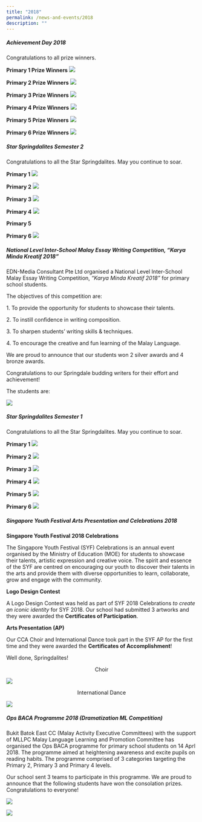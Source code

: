 ```yaml
---
title: "2018"
permalink: /news-and-events/2018
description: ""
---
```

##### Achievement Day 2018

Congratulations to all prize winners.   
  
**Primary 1 Prize Winners**
![](/images/P1%20Prize%20Winners.jpeg)

**Primary 2 Prize Winners**
![](/images/P2%20Prize%20Winners.jpeg)

**Primary 3 Prize Winners**
![](/images/P3%20Prize%20Winners.jpeg)

**Primary 4 Prize Winners**
![](/images/P4%20Prize%20Winners.jpeg)

**Primary 5 Prize Winners**
![](/images/P5%20Prize%20Winners.jpeg)

**Primary 6 Prize Winners**
![](/images/P6%20Prize%20Winners.jpeg)

##### Star Springdalites Semester 2

Congratulations to all the Star Springdalites. May you continue to soar. 

**Primary 1**
![](/images/P1%20Sem%202.jpeg)

**Primary 2**
![](/images/P2%20Sem%202.jpeg)

**Primary 3**
![](/images/P3%20Sem%202.jpeg)

**Primary 4**
![](/images/P4%20Sem%202.jpeg)

**Primary 5**

**Primary 6**
![](/images/P6%20Sem%202.jpeg)

##### National Level Inter-School Malay Essay Writing Competition, “Karya Minda Kreatif 2018”

  

EDN-Media Consultant Pte Ltd organised a National Level Inter-School Malay Essay Writing Competition, _“Karya Minda Kreatif 2018”_ for primary school students.

The objectives of this competition are:

1. To provide the opportunity for students to showcase their talents.

2\. To instill confidence in writing composition.

3\. To sharpen students’ writing skills & techniques.

4\. To encourage the creative and fun learning of the Malay Language.

We are proud to announce that our students won 2 silver awards and 4 bronze awards. 

Congratulations to our Springdale budding writers for their effort and achievement!

The students are:

![](/images/2018.png)

##### Star Springdalites Semester 1

Congratulations to all the Star Springdalites. May you continue to soar.   
  
**Primary 1**
![](/images/Sem%201%20P1.jpeg)

**Primary 2**
![](/images/Sem%201%20P2.jpeg)

**Primary 3**
![](/images/Sem%201%20P3.jpeg)

**Primary 4**
![](/images/Sem%201%20P4.jpeg)

**Primary 5**
![](/images/Sem%201%20P5.jpeg)

**Primary 6**
![](/images/Sem%201%20P6.jpeg)

##### Singapore Youth Festival Arts Presentation and Celebrations 2018


**Singapore Youth Festival 2018 Celebrations**

The Singapore Youth Festival (SYF) Celebrations is an annual event organised by the Ministry of Education (MOE) for students to showcase their talents, artistic expression and creative voice. The spirit and essence of the SYF are centred on encouraging our youth to discover their talents in the arts and provide them with diverse opportunities to learn, collaborate, grow and engage with the community. 

**Logo Design Contest**

A Logo Design Contest was held as part of SYF 2018 Celebrations _to create an iconic identity_ for SYF 2018. Our school had submitted 3 artworks and they were awarded the **Certificates of Participation**.

**Arts Presentation (AP)**

Our CCA Choir and International Dance took part in the SYF AP for the first time and they were awarded the **Certificates of Accomplishment**!

Well done, Springdalites!

<center> Choir </center>

![](/images/SYF%202018%20Choir.jpeg)

<center> International Dance  </center>

![](/images/SYF%202018%20ID.jpeg)

##### Ops BACA Programme 2018 (Dramatization ML Competition)


Bukit Batok East CC (Malay Activity Executive Committees) with the support of MLLPC Malay Language Learning and Promotion Committee has organised the Ops BACA programme for primary school students on 14 Aprl 2018. The programme aimed at heightening awareness and excite pupils on reading habits. The programme comprised of 3 categories targeting the Primary 2, Primary 3 and Primary 4 levels. 

Our school sent 3 teams to participate in this programme. We are proud to announce that the following students have won the consolation prizes. Congratulations to everyone!

![](/images/20182.png)

![](/images/ops%20baca.jpeg)